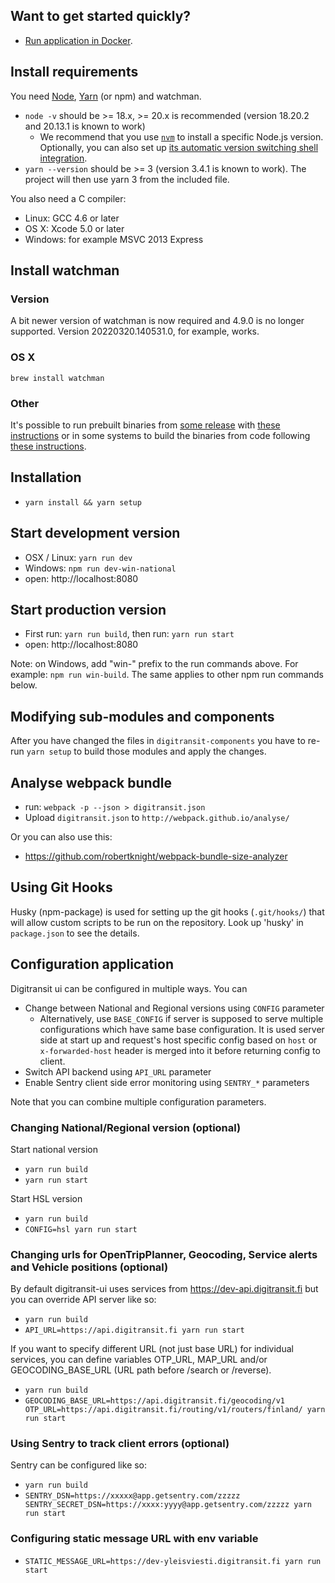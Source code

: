 ## Want to get started quickly?
- [Run application in Docker](Docker.md).

## Install requirements

You need [Node](https://nodejs.org/), [Yarn](https://yarnpkg.com) (or npm) and watchman.

- `node -v` should be >= 18.x, >= 20.x is recommended (version 18.20.2 and 20.13.1 is known to work)
  - We recommend that you use [`nvm`](https://github.com/nvm-sh/nvm) to install a specific Node.js version. Optionally, you can also set up [its automatic version switching shell integration](https://github.com/nvm-sh/nvm/tree/e6fa80cb6178ff4e9735265281b5eae811f05f11#deeper-shell-integration).
- `yarn --version` should be >= 3 (version 3.4.1 is known to work). The project will then use yarn 3 from the included file.

You also need a C compiler:
- Linux: GCC 4.6 or later
- OS X: Xcode 5.0 or later
- Windows: for example MSVC 2013 Express

## Install watchman

### Version

A bit newer version of watchman is now required and 4.9.0 is no longer supported.
Version 20220320.140531.0, for example, works.

### OS X

`brew install watchman`

### Other

It's possible to run prebuilt binaries from [some release](https://github.com/facebook/watchman/releases)
with [these instructions](https://facebook.github.io/watchman/docs/install.html#prebuilt-binaries-2)
or in some systems to build the binaries from code following
[these instructions](https://facebook.github.io/watchman/docs/install.html#-building-from-source).

## Installation
- `yarn install && yarn setup`

## Start development version

- OSX / Linux: `yarn run dev`
- Windows: `npm run dev-win-national`
- open: http://localhost:8080

## Start production version
- First run: `yarn run build`, then run: `yarn run start`
- open: http://localhost:8080

Note: on Windows, add "win-" prefix to the run commands above. For example: `npm run win-build`.
The same applies to other npm run commands below.

## Modifying sub-modules and components

After you have changed the files in `digitransit-components` you have to re-run `yarn setup` to build those modules
and apply the changes.

## Analyse webpack bundle
- run: `webpack -p --json > digitransit.json`
- Upload `digitransit.json` to `http://webpack.github.io/analyse/`

Or you can also use this:
- https://github.com/robertknight/webpack-bundle-size-analyzer

## Using Git Hooks
Husky (npm-package) is used for setting up the git hooks (`.git/hooks/`) that will allow custom scripts to be run on the repository.
Look up 'husky' in `package.json` to see the details.

## Configuration application
Digitransit ui can be configured in multiple ways. You can
- Change between National and Regional versions using `CONFIG` parameter
  - Alternatively, use `BASE_CONFIG` if server is supposed to serve multiple configurations which have same base configuration. It is used server side at start up and request's host specific config based on `host` or `x-forwarded-host` header is merged into it before returning config to client.
- Switch API backend using `API_URL` parameter
- Enable Sentry client side error monitoring using `SENTRY_*` parameters

Note that you can combine multiple configuration parameters.

### Changing National/Regional version (optional)
Start national version
- `yarn run build`
- `yarn run start`

Start HSL version
- `yarn run build`
- `CONFIG=hsl yarn run start`

### Changing urls for OpenTripPlanner, Geocoding, Service alerts and Vehicle positions (optional)
By default digitransit-ui uses services from https://dev-api.digitransit.fi but you can override API server like so:
- `yarn run build`
- `API_URL=https://api.digitransit.fi yarn run start`

If you want to specify different URL (not just base URL) for individual services, you can define variables OTP_URL, MAP_URL and/or GEOCODING_BASE_URL (URL path before /search or /reverse).
- `yarn run build`
- `GEOCODING_BASE_URL=https://api.digitransit.fi/geocoding/v1 OTP_URL=https://api.digitransit.fi/routing/v1/routers/finland/ yarn run start`

### Using Sentry to track client errors (optional)
Sentry can be configured like so:
- `yarn run build`
- `SENTRY_DSN=https://xxxxx@app.getsentry.com/zzzzz SENTRY_SECRET_DSN=https://xxxx:yyyy@app.getsentry.com/zzzzz yarn run start`

### Configuring static message URL with env variable
- `STATIC_MESSAGE_URL=https://dev-yleisviesti.digitransit.fi yarn run start`
